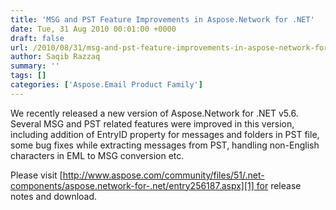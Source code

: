```yaml
---
title: 'MSG and PST Feature Improvements in Aspose.Network for .NET'
date: Tue, 31 Aug 2010 00:01:00 +0000
draft: false
url: /2010/08/31/msg-and-pst-feature-improvements-in-aspose-network-for-net/
author: Saqib Razzaq
summary: ''
tags: []
categories: ['Aspose.Email Product Family']
---
```


We recently released a new version of Aspose.Network for .NET v5.6. Several MSG and PST related features were improved in this version, including addition of EntryID property for messages and folders in PST file, some bug fixes while extracting messages from PST, handling non-English characters in EML to MSG conversion etc.

  

Please visit [http://www.aspose.com/community/files/51/.net-components/aspose.network-for-.net/entry256187.aspx][1] for release notes and download.




[1]: http://www.aspose.com/community/files/51/.net-components/aspose.network-for-.net/entry256187.aspx




